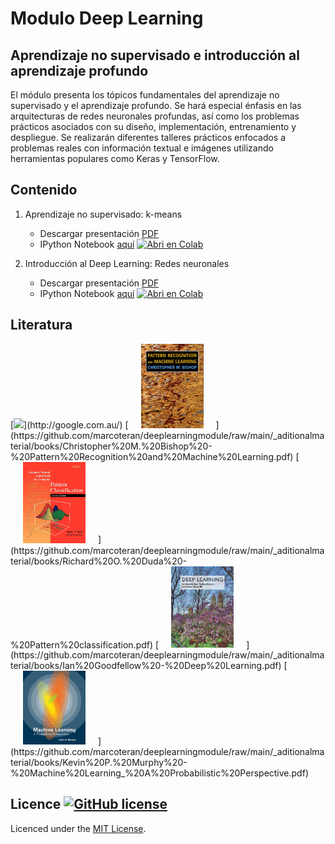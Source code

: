 # Modulo Deep Learning
## Aprendizaje no supervisado e introducción al aprendizaje profundo

El módulo presenta los tópicos fundamentales del aprendizaje no supervisado y el aprendizaje profundo. Se hará especial énfasis en las arquitecturas de redes neuronales profundas, así como los problemas prácticos asociados con su diseño, implementación, entrenamiento y despliegue. Se realizarán diferentes talleres prácticos enfocados a problemas reales con información textual e imágenes utilizando herramientas populares como Keras y TensorFlow.


## Contenido
1. Aprendizaje no supervisado: k-means
	* Descargar presentación [PDF](https://github.com/marcoteran/deeplearningmodule/raw/main/01_deeplearining_unsupervisedlearning.pdf)
	* IPython Notebook [aquí](https://github.com/marcoteran/deeplearningmodule/blob/main/01_unsupervisedlearning_kmeans/01_unsupervisedlearning_kmeans.ipynb) [![Abri en Colab](https://colab.research.google.com/assets/colab-badge.svg)](https://colab.research.google.com/github/marcoteran/deeplearningmodule/blob/main/01_unsupervisedlearning_kmeans/01_unsupervisedlearning_kmeans.ipynb)
	
1. Introducción al Deep Learning: Redes neuronales
	* Descargar presentación [PDF](https://github.com/marcoteran/deeplearningmodule/raw/main/02_deeplearining_introtodeepLearning_DNN.pdf)
	* IPython Notebook [aquí](https://github.com/marcoteran/deeplearningmodule/blob/main/02_introtodeeplearning_MLP/02_deepleaningintroduction_DNN.ipynb) [![Abri en Colab](https://colab.research.google.com/assets/colab-badge.svg)](https://colab.research.google.com/github/marcoteran/deeplearningmodule/blob/main/02_introtodeeplearning_MLP/02_deepleaningintroduction_DNN.ipynb)

## Literatura

<p float="left">
	[<img src="http://www.google.com.au/images/nav_logo7.png">](http://google.com.au/)
  [<img src="/_aditionalmaterial/books/_pics/BishopPattern Recognition.jpg" width="100" alt="Christopher M. Bishop - Pattern Recognition and Machine Learning" title="Christopher M. Bishop - Pattern Recognition and Machine Learning" hspace="20"/>](https://github.com/marcoteran/deeplearningmodule/raw/main/_aditionalmaterial/books/Christopher%20M.%20Bishop%20-%20Pattern%20Recognition%20and%20Machine%20Learning.pdf)
  [<img src="/_aditionalmaterial/books/_pics/DudaPatternclassification.jpg" width="100" alt="Richard O. Duda - Pattern classification" title="Richard O. Duda - Pattern classification" hspace="20"/>](https://github.com/marcoteran/deeplearningmodule/raw/main/_aditionalmaterial/books/Richard%20O.%20Duda%20-%20Pattern%20classification.pdf)
  [<img src="/_aditionalmaterial/books/_pics/IanGoodfellowDeepLearning.jpg" width="100" alt="Ian Goodfellow - Deep Learning" title="Ian Goodfellow - Deep Learning" hspace="20"/>](https://github.com/marcoteran/deeplearningmodule/raw/main/_aditionalmaterial/books/Ian%20Goodfellow%20-%20Deep%20Learning.pdf)
  [<img src="/_aditionalmaterial/books/_pics/MurphyMachine Learning.jpg" width="100" alt="Kevin P. Murphy - Machine Learning_ A Probabilistic Perspective" title="Kevin P. Murphy - Machine Learning_ A Probabilistic Perspective" hspace="20"/>](https://github.com/marcoteran/deeplearningmodule/raw/main/_aditionalmaterial/books/Kevin%20P.%20Murphy%20-%20Machine%20Learning_%20A%20Probabilistic%20Perspective.pdf)
</p>

## Licence [![GitHub license](https://img.shields.io/github/license/marcoteran/deeplearningmodule.svg)](https://github.com/marcoteran/deeplearningmodule/blob/master/LICENSE)

Licenced under the [MIT License](https://github.com/MinorMole/RcloneLab/blob/master/LICENSE).